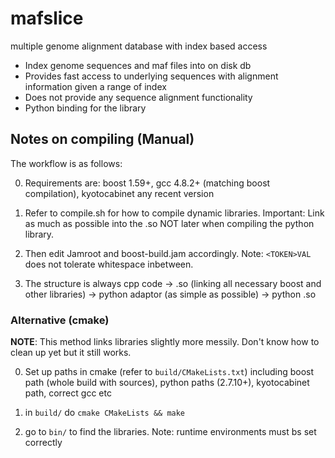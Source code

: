 # mafslice
multiple genome alignment database with index based access

* Index genome sequences and maf files into on disk db
* Provides fast access to underlying sequences with alignment information given a range of index
* Does not provide any sequence alignment functionality
* Python binding for the library


## Notes on compiling (Manual)

The workflow is as follows:

0. Requirements are: boost 1.59+, gcc 4.8.2+ (matching boost compilation), kyotocabinet any recent version

1. Refer to compile.sh for how to compile dynamic libraries. 
    Important: Link as much as possible into the .so NOT later when compiling the python library.

2. Then edit Jamroot and boost-build.jam accordingly. Note: `<TOKEN>VAL` does not tolerate whitespace inbetween.

3. The structure is always cpp code -> .so (linking all necessary boost and other libraries) -> python adaptor (as simple as possible) -> python .so

### Alternative (cmake)

**NOTE**: This method links libraries slightly more messily. Don't know how to clean up yet but it still works.

0. Set up paths in cmake (refer to `build/CMakeLists.txt`) including boost path (whole build with sources), python paths (2.7.10+), kyotocabinet path, correct gcc etc

1. in `build/` do `cmake CMakeLists && make`

2. go to `bin/` to find the libraries. Note: runtime environments must bs set correctly
